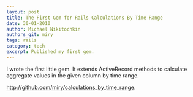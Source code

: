 ```yaml
---
layout: post
title: The First Gem for Rails Calculations By Time Range
date: 30-01-2010
author: Michael Nikitochkin
authors_git: miry
tags: rails
category: tech
excerpt: Published my first gem. 
---
```


I wrote the first little gem. It extends ActiveRecord methods to calculate aggregate values in the given column by time range.

http://github.com/miry/calculations_by_time_range.
